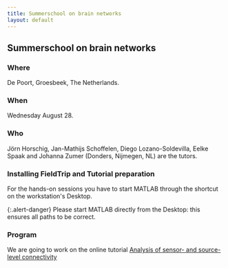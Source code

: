 ```yaml
---
title: Summerschool on brain networks
layout: default
---
```


##  Summerschool on brain networks 

### Where

De Poort, Groesbeek, The Netherlands.

### When

Wednesday August 28.

### Who

Jörn Horschig, Jan-Mathijs Schoffelen, Diego Lozano-Soldevilla, Eelke Spaak and Johanna Zumer (Donders, Nijmegen, NL) are the tutors. 

### Installing FieldTrip and Tutorial preparation

For the hands-on sessions you have to start MATLAB through the shortcut on the workstation's Desktop. 

{:.alert-danger}
Please start MATLAB directly from the Desktop: this ensures all paths to be correct.

### Program

We are going to work on the online tutorial [Analysis of sensor- and source-level connectivity](/tutorial/connectivityextended)

